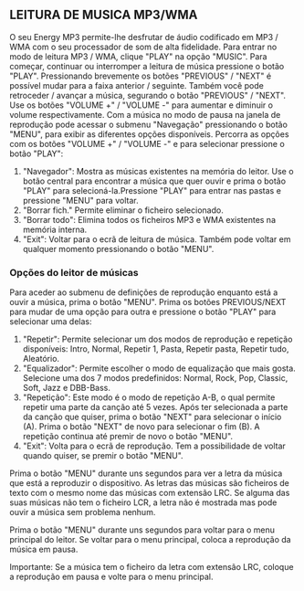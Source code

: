 
## LEITURA DE MUSICA MP3/WMA

O seu Energy MP3 permite-lhe desfrutar de áudio codificado em MP3 / WMA com o seu processador de som de alta fidelidade. Para
entrar no modo de leitura MP3 / WMA, clique "PLAY" na opção "MUSIC".
Para começar, continuar ou interromper a leitura de música pressione o botão "PLAY". Pressionando brevemente os botões "PREVIOUS" /
"NEXT" é possível mudar para a faixa anterior / seguinte. Também você pode retroceder / avançar a música, segurando o botão "PREVIOUS" / "NEXT".
Use os botões "VOLUME +" / "VOLUME -" para aumentar e diminuir o volume respectivamente. Com a música no modo de pausa na janela de reprodução pode acessar o submenu "Navegação" pressionando o botão "MENU", para exibir as diferentes opções disponíveis. Percorra as opções com os botões "VOLUME +" / "VOLUME -" e para selecionar pressione o botão "PLAY":

1. "Navegador": Mostra as músicas existentes na memória do leitor. Use o botão central para encontrar a música que quer ouvir e prima o
botão "PLAY" para selecioná-la.Pressione "PLAY" para entrar nas pastas e pressione "MENU" para voltar.
2. "Borrar fich." Permite eliminar o ficheiro selecionado.
3. "Borrar todo": Elimina todos os ficheiros MP3 e WMA existentes na memória interna.
4. "Exit": Voltar para o ecrã de leitura de música. Também pode voltar em qualquer momento pressionando o botão "MENU".

### Opções do leitor de músicas

Para aceder ao submenu de definições de reprodução enquanto está a ouvir a música, prima o botão "MENU". Prima os botões PREVIOUS/NEXT para mudar de uma opção para outra e pressione o botão "PLAY" para selecionar uma delas:
1.	"Repetir": Permite selecionar um dos modos de reprodução e repetição disponíveis: Intro, Normal, Repetir 1, Pasta, Repetir pasta, Repetir tudo, Aleatório.
2.	"Equalizador": Permite escolher o modo de equalização que mais gosta. Selecione uma dos 7 modos predefinidos: Normal, Rock, Pop, Classic, Soft, Jazz e DBB-Bass.
3.	"Repetição": Este modo é o modo de repetição A-B, o qual permite repetir uma parte da canção até 5 vezes. Após ter selecionada a parte da canção que quiser, prima o botão "NEXT" para selecionar o início (A). Prima o botão "NEXT" de novo para selecionar o fim (B). A repetição continua até premir de novo o botão "MENU".
4.	"Exit": Volta para o ecrã de reprodução. Tem a possibilidade de voltar quando quiser, se premir o botão "MENU".

Prima o botão "MENU" durante uns segundos para ver a letra da música que está a reproduzir o dispositivo. As letras das músicas são ficheiros de texto com o mesmo nome das músicas com extensão LRC. Se alguma das suas músicas não tem o ficheiro LCR, a letra não é mostrada mas pode ouvir a música sem problema nenhum.

Prima o botão "MENU" durante uns segundos para voltar para o menu principal do leitor. Se voltar para o menu principal, coloca a reprodução da música em pausa.

Importante: Se a música tem o ficheiro da letra com extensão LRC, coloque a reprodução em pausa e volte para o menu principal.


